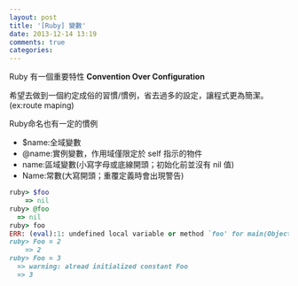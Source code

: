 ```yaml
---
layout: post
title: '[Ruby] 變數'
date: 2013-12-14 13:19
comments: true
categories: 
---
```

Ruby 有一個重要特性 **Convention Over Configuration**

希望去做到一個約定成俗的習慣/慣例，省去過多的設定，讓程式更為簡潔。(ex:route maping)

Ruby命名也有一定的慣例

* $name:全域變數
* @name:實例變數，作用域僅限定於 self 指示的物件
* name:區域變數(小寫字母或底線開頭；初始化前並沒有 nil 值)
* Name:常數(大寫開頭；重覆定義時會出現警告)

``` ruby 全域變數 vs 實例變數 vs 區域變數
ruby> $foo
	=> nil
ruby> @foo
  => nil
ruby> foo
ERR: (eval):1: undefined local variable or method `foo' for main(Object)
ruby> Foo = 2
	=> 2
ruby> Foo = 3
  => warning: alread initialized constant Foo
  => 3

```



